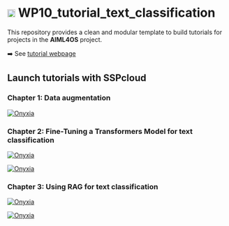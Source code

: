 # <img height="18" width="18" src="https://cdn.simpleicons.org/python/00ccff99" /> WP10_tutorial_text_classification

This repository provides a clean and modular template to build tutorials for projects in the **AIML4OS** project.

➡️ See [tutorial webpage](https://aiml4os.github.io/WP10_tutorial_text_classification/)


## Launch tutorials with SSPcloud

### Chapter 1: Data augmentation
<a href="https://datalab.sspcloud.fr/launcher/ide/jupyter-python?name=WP10-tutorial-data-augmentation&version=2.3.19&s3=region-79669f20&init.personalInit=«https%3A%2F%2Fgithub.com%2FAIML4OS%2FWP10_tutorial_text_classification%2Fblob%2Fmain%2Fsspcloud%2F1_DataAugmentation%2Finit-trainees-DA.sh»&autoLaunch=true" target="_blank" rel="noopener" data-original-href="https://datalab.sspcloud.fr/launcher/ide/jupyter-python?name=WP10-tutorial-data-augmentation&version=2.3.19&s3=region-79669f20&init.personalInit=«https%3A%2F%2Fgithub.com%2FAIML4OS%2FWP10_tutorial_text_classification%2Fblob%2Fmain%2Fsspcloud%2F1_DataAugmentation%2Finit-trainees-DA.sh»&autoLaunch=true"><img src="https://custom-icon-badges.demolab.com/badge/SSP%20Cloud-Launch_this_turorial_with_JupyterLab-blue?logo=jupyter&amp;logoColor=white" alt="Onyxia"></a>

### Chapter 2: Fine-Tuning a Transformers Model for text classification

<a href="https://datalab.sspcloud.fr/launcher/ide/jupyter-python-gpu?name=WP10-tutorial-finetune&version=2.3.19&s3=region-79669f20&init.personalInit=«https%3A%2F%2Fraw.githubusercontent.com%2FAIML4OS%2FWP10_tutorial_text_classification%2Frefs%2Fheads%2Fmain%2Fsspcloud%2F2_FineTune%2Finit-trainees-fine-tune.sh»&autoLaunch=true" target="_blank" rel="noopener" data-original-href="https://datalab.sspcloud.fr/launcher/ide/jupyter-python?name=WP10-tutorial-finetune&version=2.3.19&s3=region-79669f20&init.personalInit=«https%3A%2F%2Fraw.githubusercontent.com%2FAIML4OS%2FWP10_tutorial_text_classification%2Frefs%2Fheads%2Fmain%2Fsspcloud%2F2_FineTune%2Finit-trainees-fine-tune.sh»&autoLaunch=true"><img src="https://custom-icon-badges.demolab.com/badge/SSP%20Cloud-Launch_this_turorial_with_GPU_supported_JupyterLab-blue?logo=jupyter&amp;logoColor=white" alt="Onyxia"></a>

<a href="https://datalab.sspcloud.fr/launcher/ide/jupyter-python?name=WP10-tutorial-finetune&version=2.3.19&s3=region-79669f20&init.personalInit=«https%3A%2F%2Fraw.githubusercontent.com%2FAIML4OS%2FWP10_tutorial_text_classification%2Frefs%2Fheads%2Fmain%2Fsspcloud%2F2_FineTune%2Finit-trainees-fine-tune.sh»&autoLaunch=true" target="_blank" rel="noopener" data-original-href="https://datalab.sspcloud.fr/launcher/ide/jupyter-python?name=WP10-tutorial-finetune&version=2.3.19&s3=region-79669f20&init.personalInit=«https%3A%2F%2Fraw.githubusercontent.com%2FAIML4OS%2FWP10_tutorial_text_classification%2Frefs%2Fheads%2Fmain%2Fsspcloud%2F2_FineTune%2Finit-trainees-fine-tune.sh»&autoLaunch=true"><img src="https://custom-icon-badges.demolab.com/badge/SSP%20Cloud-Launch_this_turorial_with_CPU_only_JupyterLab-blue?logo=jupyter&amp;logoColor=white" alt="Onyxia"></a>

### Chapter 3: Using RAG for text classification
<a href="https://datalab.sspcloud.fr/launcher/ide/jupyter-python-gpu?name=WP10-tutorial-RAG&version=2.3.19&s3=region-79669f20&init.personalInit=«https%3A%2F%2Fraw.githubusercontent.com%2FAIML4OS%2FWP10_tutorial_text_classification%2Frefs%2Fheads%2Fmain%2Fsspcloud%2F3_RAG%2Finit-trainees-RAG.sh»&autoLaunch=true" target="_blank" rel="noopener" data-original-href="https://datalab.sspcloud.fr/launcher/ide/jupyter-python-gpu?name=WP10-tutorial-RAG&version=2.3.19&s3=region-79669f20&init.personalInit=«https%3A%2F%2Fraw.githubusercontent.com%2FAIML4OS%2FWP10_tutorial_text_classification%2Frefs%2Fheads%2Fmain%2Fsspcloud%2F3_RAG%2Finit-trainees-RAG.sh»&autoLaunch=true"><img src="https://custom-icon-badges.demolab.com/badge/SSP%20Cloud-Launch_this_turorial_with_GPU_supported_JupyterLab-blue?logo=jupyter&amp;logoColor=white" alt="Onyxia"></a>

<a href="https://datalab.sspcloud.fr/launcher/ide/jupyter-python?name=WP10-tutorial-RAG&version=2.3.19&s3=region-79669f20&init.personalInit=«https%3A%2F%2Fraw.githubusercontent.com%2FAIML4OS%2FWP10_tutorial_text_classification%2Frefs%2Fheads%2Fmain%2Fsspcloud%2F3_RAG%2Finit-trainees-RAG.sh»&autoLaunch=true" target="_blank" rel="noopener" data-original-href="https://datalab.sspcloud.fr/launcher/ide/jupyter-python?name=WP10-tutorial-RAG&version=2.3.19&s3=region-79669f20&init.personalInit=«https%3A%2F%2Fraw.githubusercontent.com%2FAIML4OS%2FWP10_tutorial_text_classification%2Frefs%2Fheads%2Fmain%2Fsspcloud%2F3_RAG%2Finit-trainees-RAG.sh»&autoLaunch=true"><img src="https://custom-icon-badges.demolab.com/badge/SSP%20Cloud-Launch_this_turorial_with_CPU_only_JupyterLab-blue?logo=jupyter&amp;logoColor=white" alt="Onyxia"></a>